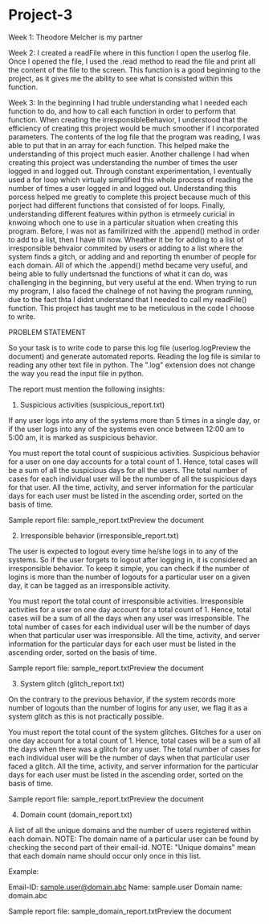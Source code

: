 # Project-3

Week 1:
Theodore Melcher is my partner

Week 2:
I created a readFile where in this function I open the userlog file. Once I opened the file, I used the .read method to read the file and print all the content of the file to the screen. This function is a good beginning to the project, as it gives me the ability to see what is consisted within this function. 

Week 3:
In the beginning I had truble understanding what I needed each function to do, and how to call each function in order to perform that function. When creating the irresponsibleBehavior, I understood that the efficiency of creating this project would be much smoother if I incorporated parameters. The contents of the log file that the program was reading, I was able to put that in an array for each function. This helped make the understanding of this project much easier. Another challenge I had when creating this project was understanding the number of times the user logged in and logged out. Through constant experimentation, I eventually used a for loop which virtualy simplified this whole process of reading the number of times a user logged in and logged out. Understanding this porcess helped me greatly to complete this project because much of this porject had different functions that consisted of for loops. Finally, understanding different features within python is etrmeely curicial in knwoing whoch one to use in a particular situation when creating this program. Before, I was not as familirized with the .append() method in order to add to a list, then I have till now. Wheather it be for adding to a list of irresponsible behvaior commited by users or adding to a list where the system finds a gitch, or adding and and reporting th enumber of people for each domain. All of which the .append() methd became very useful, and being able to fully undertsnad the functions of what it can do, was challenging in the beginning, but very useful at the end. When trying to run my program, I also faced the chalnege of not having the program running, due to the fact thta I didnt understand that I needed to call my readFile() function. This project has taught me to be meticulous in the code I choose to write. 

 




PROBLEM STATEMENT

So your task is to write code to parse this log file (userlog.logPreview the document) and generate automated reports.
Reading the log file is similar to reading any other text file in python. The ".log" extension does not change the way you read the input file in python.


The report must mention the following insights:

1. Suspicious activities (suspicious_report.txt)

If any user logs into any of the systems more than 5 times in a single day, or if the user logs into any of the systems even once between 12:00 am to 5:00 am, it is marked as suspicious behavior. 

You must report the total count of suspicious activities.
Suspicious behavior for a user on one day accounts for a total count of 1.
Hence, total cases will be a sum of all the suspicious days for all the users.
The total number of cases for each individual user will be the number of all the suspicious days for that user.
All the time, activity, and server information for the particular days for each user must be listed in the ascending order, sorted on the basis of time.

Sample report file: sample_report.txtPreview the document

2. Irresponsible behavior (irresponsible_report.txt)

The user is expected to logout every time he/she logs in to any of the systems. So if the user forgets to logout after logging in, it is considered an irresponsible behavior. To keep it simple, you can check if the number of logins is more than the number of logouts for a particular user on a given day, it can be tagged as an irresponsible activity.

You must report the total count of irresponsible activities.
Irresponsible activities for a user on one day account for a total count of 1.
Hence, total cases will be a sum of all the days when any user was irresponsible.
The total number of cases for each individual user will be the number of days when that particular user was irresponsible.
All the time, activity, and server information for the particular days for each user must be listed in the ascending order, sorted on the basis of time.

Sample report file: sample_report.txtPreview the document

3. System glitch (glitch_report.txt)

On the contrary to the previous behavior, if the system records more number of logouts than the number of logins for any user, we flag it as a system glitch as this is not practically possible.

You must report the total count of the system glitches.
Glitches for a user on one day account for a total count of 1.
Hence, total cases will be a sum of all the days when there was a glitch for any user.
The total number of cases for each individual user will be the number of days when that particular user faced a glitch.
All the time, activity, and server information for the particular days for each user must be listed in the ascending order, sorted on the basis of time.

Sample report file: sample_report.txtPreview the document

4. Domain count (domain_report.txt)

A list of all the unique domains and the number of users registered within each domain.
NOTE: The domain name of a particular user can be found by checking the second part of their email-id.
NOTE: "Unique domains" mean that each domain name should occur only once in this list.

Example:

Email-ID:          sample.user@domain.abc
Name:              sample.user
Domain name: domain.abc

Sample report file: sample_domain_report.txtPreview the document

